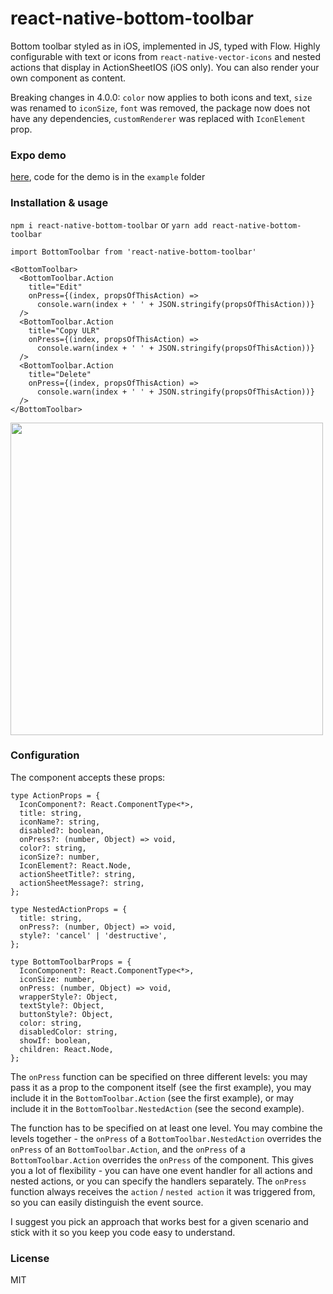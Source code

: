 # react-native-bottom-toolbar

Bottom toolbar styled as in iOS, implemented in JS, typed with Flow. Highly configurable with text or icons from `react-native-vector-icons` and nested actions that display in ActionSheetIOS (iOS only). You can also render your own component as content.

Breaking changes in 4.0.0: `color` now applies to both icons and text, `size` was renamed to `iconSize`, `font` was removed, the package now does not have any dependencies, `customRenderer` was replaced with `IconElement` prop.


### Expo demo

[here](https://expo.io/@vonovak/bottom-toolbar-demo), code for the demo is in the `example` folder

### Installation & usage

`npm i react-native-bottom-toolbar`
or
`yarn add react-native-bottom-toolbar`

```
import BottomToolbar from 'react-native-bottom-toolbar'

<BottomToolbar>
  <BottomToolbar.Action
    title="Edit"
    onPress={(index, propsOfThisAction) =>
      console.warn(index + ' ' + JSON.stringify(propsOfThisAction))}
  />
  <BottomToolbar.Action
    title="Copy ULR"
    onPress={(index, propsOfThisAction) =>
      console.warn(index + ' ' + JSON.stringify(propsOfThisAction))}
  />
  <BottomToolbar.Action
    title="Delete"
    onPress={(index, propsOfThisAction) =>
      console.warn(index + ' ' + JSON.stringify(propsOfThisAction))}
  />
</BottomToolbar>
```

<img src="https://raw.githubusercontent.com/vonovak/react-native-bottom-toolbar/master/example/one.png" width="500" />

### Configuration

The component accepts these props:

```
type ActionProps = {
  IconComponent?: React.ComponentType<*>,
  title: string,
  iconName?: string,
  disabled?: boolean,
  onPress?: (number, Object) => void,
  color?: string,
  iconSize?: number,
  IconElement?: React.Node,
  actionSheetTitle?: string,
  actionSheetMessage?: string,
};

type NestedActionProps = {
  title: string,
  onPress?: (number, Object) => void,
  style?: 'cancel' | 'destructive',
};

type BottomToolbarProps = {
  IconComponent?: React.ComponentType<*>,
  iconSize: number,
  onPress: (number, Object) => void,
  wrapperStyle?: Object,
  textStyle?: Object,
  buttonStyle?: Object,
  color: string,
  disabledColor: string,
  showIf: boolean,
  children: React.Node,
};
```

The `onPress` function can be specified on three different levels: you may pass it as a prop to the component itself (see the first example), you may include it in the `BottomToolbar.Action` (see the first example), or may include it in the `BottomToolbar.NestedAction` (see the second example).

The function has to be specified on at least one level. You may combine the levels together - the `onPress` of a `BottomToolbar.NestedAction` overrides the `onPress` of an `BottomToolbar.Action`, and the `onPress` of a `BottomToolbar.Action` overrides the `onPress` of the component. This gives you a lot of flexibility - you can have one event handler for all actions and nested actions, or you can specify the handlers separately. The `onPress` function always receives the `action` / `nested action` it was triggered from, so you can easily distinguish the event source.

I suggest you pick an approach that works best for a given scenario and stick with it so you keep you code easy to understand.

### License

MIT
